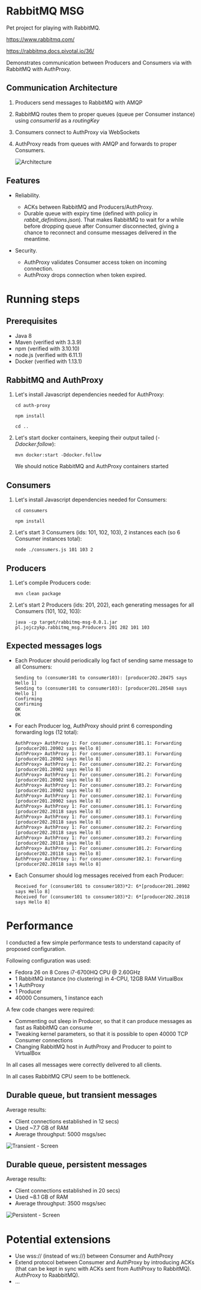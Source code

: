 # RabbitMQ MSG

Pet project for playing with RabbitMQ.

https://www.rabbitmq.com/

https://rabbitmq.docs.pivotal.io/36/

Demonstrates communication between Producers and Consumers via with RabbitMQ with AuthProxy.

## Communication Architecture

1. Producers send messages to RabbitMQ with AMQP
2. RabbitMQ routes them to proper queues (queue per Consumer instance) using _consumerId_ as a _routingKey_
3. Consumers connect to AuthProxy via WebSockets
4. AuthProxy reads from queues with AMQP and forwards to proper Consumers.

    ![Architecture](/doc/architecture.png)

## Features

* Reliability.

  - ACKs between RabbitMQ and Producers/AuthProxy.
  - Durable queue with expiry time (defined with policy in _rabbit_definitions.json_).
    That makes RabbitMQ to wait for a while before dropping queue after Consumer disconnected, giving a chance
    to reconnect and consume messages delivered in the meantime.

* Security.

  - AuthProxy validates Consumer access token on incoming connection.
  - AuthProxy drops connection when token expired.


# Running steps


## Prerequisites

* Java 8
* Maven (verified with 3.3.9)
* npm (verified with 3.10.10)
* node.js (verified with 6.11.1)
* Docker (verified with 1.13.1)
    
## RabbitMQ and AuthProxy

1. Let's install Javascript dependencies needed for AuthProxy:
 
    `cd auth-proxy`
    
    `npm install`
    
    `cd ..`

2. Let's start docker containers, keeping their output tailed (_-Ddocker.follow_):
    
    `mvn docker:start -Ddocker.follow`

    We should notice RabbitMQ and AuthProxy containers started
       
## Consumers

1. Let's install Javascript dependencies needed for Consumers:

    `cd consumers`
    
    `npm install`
    
2. Let's start 3 Consumers (ids: 101, 102, 103), 2 instances each (so 6 Consumer instances total):
    
    `node ./consumers.js 101 103 2`

## Producers

1. Let's compile Producers code:
    
    `mvn clean package`
    
2. Let's start 2 Producers (ids: 201, 202), each generating messages for all Consumers (101, 102, 103):
    
    `java -cp target/rabbitmq-msg-0.0.1.jar pl.jojczykp.rabbitmq_msg.Producers 201 202 101 103`

## Expected messages logs

* Each Producer should periodically log fact of sending same message to all Consumers:
    
    ```
    Sending to (consumer101 to consumer103): [producer202.20475 says Hello 1] 
    Sending to (consumer101 to consumer103): [producer201.20548 says Hello 1] 
    Confirming
    Confirming
    OK
    OK
    ```
        
* For each Producer log, AuthProxy should print 6 corresponding forwarding logs (12 total):
    
    ```
    AuthProxy> AuthProxy 1: For consumer.consumer101.1: Forwarding [producer201.20902 says Hello 8]
    AuthProxy> AuthProxy 1: For consumer.consumer103.1: Forwarding [producer201.20902 says Hello 8]
    AuthProxy> AuthProxy 1: For consumer.consumer102.2: Forwarding [producer201.20902 says Hello 8]
    AuthProxy> AuthProxy 1: For consumer.consumer101.2: Forwarding [producer201.20902 says Hello 8]
    AuthProxy> AuthProxy 1: For consumer.consumer103.2: Forwarding [producer201.20902 says Hello 8]
    AuthProxy> AuthProxy 1: For consumer.consumer102.1: Forwarding [producer201.20902 says Hello 8]
    AuthProxy> AuthProxy 1: For consumer.consumer101.1: Forwarding [producer202.20118 says Hello 8]
    AuthProxy> AuthProxy 1: For consumer.consumer103.1: Forwarding [producer202.20118 says Hello 8]
    AuthProxy> AuthProxy 1: For consumer.consumer102.2: Forwarding [producer202.20118 says Hello 8]
    AuthProxy> AuthProxy 1: For consumer.consumer103.2: Forwarding [producer202.20118 says Hello 8]
    AuthProxy> AuthProxy 1: For consumer.consumer101.2: Forwarding [producer202.20118 says Hello 8]
    AuthProxy> AuthProxy 1: For consumer.consumer102.1: Forwarding [producer202.20118 says Hello 8]
    ```
        
* Each Consumer should log messages received from each Producer:
    
    ```
    Received for (consumer101 to consumer103)*2: 6*[producer201.20902 says Hello 8]
    Received for (consumer101 to consumer103)*2: 6*[producer202.20118 says Hello 8]
    ```
    
        
# Performance
    
I conducted a few simple performance tests to understand capacity of proposed configuration.

Following configuration was used:
* Fedora 26 on 8 Cores i7-6700HQ CPU @ 2.60GHz
* 1 RabbitMQ instance (no clustering) in 4-CPU, 12GB RAM VirtualBox
* 1 AuthProxy
* 1 Producer
* 40000 Consumers, 1 instance each
    
A few code changes were required:
* Commenting out sleep in Producer, so that it can produce messages as fast as RabbitMQ can consume
* Tweaking kernel parameters, so that it is possible to open 40000 TCP Consumer connections
* Changing RabbitMQ host in AuthProxy and Producer to point to VirtualBox
    
In all cases all messages were correctly delivered to all clients.

In all cases RabbitMQ CPU seem to be bottleneck.

## Durable queue, but transient messages

Average results:         
- Client connections established in 12 secs)
- Used ~7.7 GB of RAM
- Average throughput: 5000 msgs/sec
    
![Transient - Screen](/doc/test_transient.png) 

## Durable queue, persistent messages
         
Average results:
- Client connections established in 20 secs)
- Used ~8.1 GB of RAM
- Average throughput: 3500 msgs/sec
    
![Persistent - Screen](/doc/test_persistent.png) 


# Potential extensions

* Use wss:// (instead of ws://) between Consumer and AuthProxy
* Extend protocol between Consumer and AuthProxy by introducing ACKs (that can be kept in sync with ACKs sent from
  AuthProxy to RabbitMQ).
  AuthProxy to RaabbitMQ).
* ...
